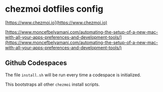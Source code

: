 # chezmoi dotfiles config

[https://www.chezmoi.io](https://www.chezmoi.io)

[https://www.moncefbelyamani.com/automating-the-setup-of-a-new-mac-with-all-your-apps-preferences-and-development-tools/](https://www.moncefbelyamani.com/automating-the-setup-of-a-new-mac-with-all-your-apps-preferences-and-development-tools/)

## Github Codespaces

The file `install.sh` will be run every time a codespace is initialized.

This bootstraps all other `chezmoi` install scripts.
